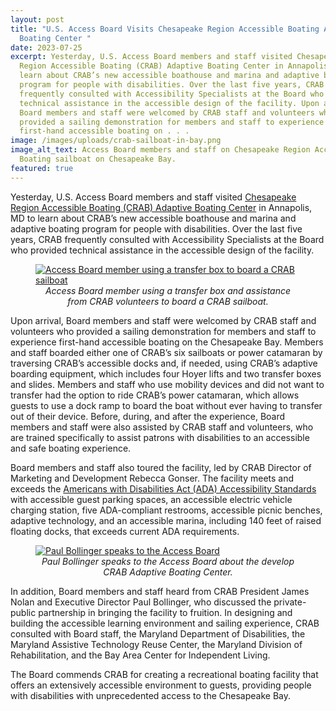 ```yaml
---
layout: post
title: "U.S. Access Board Visits Chesapeake Region Accessible Boating Adaptive
  Boating Center "
date: 2023-07-25
excerpt: Yesterday, U.S. Access Board members and staff visited Chesapeake
  Region Accessible Boating (CRAB) Adaptive Boating Center in Annapolis, MD to
  learn about CRAB’s new accessible boathouse and marina and adaptive boating
  program for people with disabilities. Over the last five years, CRAB
  frequently consulted with Accessibility Specialists at the Board who provided
  technical assistance in the accessible design of the facility. Upon arrival,
  Board members and staff were welcomed by CRAB staff and volunteers who
  provided a sailing demonstration for members and staff to experience
  first-hand accessible boating on . . .
image: /images/uploads/crab-sailboat-in-bay.png
image_alt_text: Access Board members and staff on Chesapeake Region Accessible
  Boating sailboat on Chesapeake Bay.
featured: true
---
```

Yesterday, U.S. Access Board members and staff visited [Chesapeake Region Accessible Boating (CRAB) Adaptive Boating Center](https://crabsailing.org/adaptive-boating-center/) in Annapolis, MD to learn about CRAB’s new accessible boathouse and marina and adaptive boating program for people with disabilities. Over the last five years, CRAB frequently consulted with Accessibility Specialists at the Board who provided technical assistance in the accessible design of the facility.

<figure class="img-right">
  <a href="{{ site.baseurl }}/images/uploads/crab-transfer-box.jpeg">
    <img src="{{ site.baseurl }}/images/uploads/crab-transfer-box.jpeg" alt="Access Board member using a transfer box to board a CRAB sailboat" class="center">
  </a>
  <figcaption style="text-align:center">
    <em>Access Board member using a transfer box and assistance from CRAB volunteers to board a CRAB sailboat.</em>
  </figcaption>
</figure>

Upon arrival, Board members and staff were welcomed by CRAB staff and volunteers who provided a sailing demonstration for members and staff to experience first-hand accessible boating on the Chesapeake Bay. Members and staff boarded either one of CRAB’s six sailboats or power catamaran by traversing CRAB’s accessible docks and, if needed, using CRAB’s adaptive boarding equipment, which includes four Hoyer lifts and two transfer boxes and slides. Members and staff who use mobility devices and did not want to transfer had the option to ride CRAB’s power catamaran, which allows guests to use a dock ramp to board the boat without ever having to transfer out of their device. Before, during, and after the experience, Board members and staff were also assisted by CRAB staff and volunteers, who are trained specifically to assist patrons with disabilities to an accessible and safe boating experience. 

Board members and staff also toured the facility, led by CRAB Director of Marketing and Development Rebecca Gonser. The facility meets and exceeds the [Americans with Disabilities Act (ADA) Accessibility Standards](https://www.access-board.gov/ada/) with accessible guest parking spaces, an accessible electric vehicle charging station, five ADA-compliant restrooms, accessible picnic benches, adaptive technology, and an accessible marina, including 140 feet of raised floating docks, that exceeds current ADA requirements. 

<figure class="img-right">
  <a href="{{ site.baseurl }}/images/uploads/paul-bollinger-speaks-to-board.png">
    <img src="{{ site.baseurl }}/images/uploads/paul-bollinger-speaks-to-board.png" alt="Paul Bollinger speaks to the Access Board" class="center">
  </a>
  <figcaption style="text-align:center">
    <em>Paul Bollinger speaks to the Access Board about the develop CRAB Adaptive Boating Center.</em>
  </figcaption>
</figure>

In addition, Board members and staff heard from CRAB President James Nolan and Executive Director Paul Bollinger, who discussed the private-public partnership in bringing the facility to fruition. In designing and building the accessible learning environment and sailing experience, CRAB consulted with Board staff, the Maryland Department of Disabilities, the Maryland Assistive Technology Reuse Center, the Maryland Division of Rehabilitation, and the Bay Area Center for Independent Living. 

The Board commends CRAB for creating a recreational boating facility that offers an extensively accessible environment to guests, providing people with disabilities with unprecedented access to the Chesapeake Bay.
